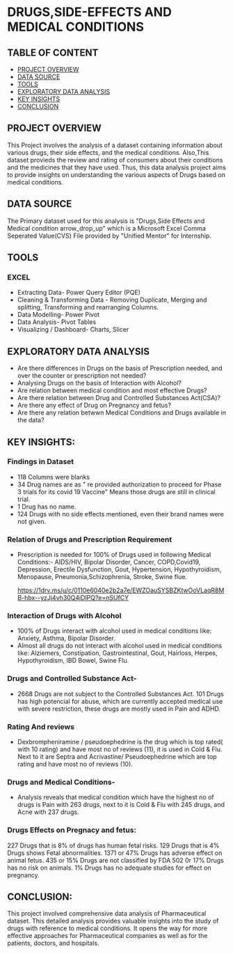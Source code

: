 # DRUGS,SIDE-EFFECTS AND MEDICAL CONDITIONS

## TABLE OF CONTENT
- [PROJECT OVERVIEW](#PROJECTOVERVIEW)
- [DATA SOURCE](#DATASOURCE)
- [TOOLS](#TOOLS)
- [EXPLORATORY DATA ANALYSIS](#EXPLORATORYDATAANALYSIS)
- [KEY INSIGHTS](#KEYINSIGHTS)
- [CONCLUSION](#CONCLUSION)

## PROJECT OVERVIEW

This Project involves the analysis of a dataset containing information about various drugs, their side effects, and the medical conditions. Also,This dataset provieds the review and rating of consumers about their conditions and the medicines that they have used. Thus, this data analysis project aims to provide insights on understanding the various aspects of Drugs based on medical conditions.

## DATA SOURCE

The Primary dataset used for this analysis is "Drugs,Side Effects and Medical condition arrow_drop_up" which is a Microsoft Excel Comma Seperated Value(CVS) File provided by "Unified Mentor" for Internship.

## TOOLS

### EXCEL

- Extracting Data- Power Query Editor (PQE)
- Cleaning & Transforming Data - Removing Duplicate,  Merging and splitting, Transforming and rearranging Columns.
- Data Modelling- Power Pivot
- Data Analysis- Pivot Tables
- Visualizing / Dashboard- Charts, Slicer

## EXPLORATORY DATA ANALYSIS

- Are there differences in Drugs on the basis of Prescription needed, and over the counter or prescription not needed?
- Analysing Drugs on the basis of Interaction with Alcohol?
- Are relation between medical condition and most effective Drugs?
- Are there relation between Drug and Controlled Substances Act(CSA)?
- Are there any effect of Drug on Pregnancy and fetus?
- Are there any relation betwwn Medical Conditions and Drugs available in the data?

## KEY INSIGHTS:


### Findings in Dataset
-  118 Columns were blanks
-  34 Drug names are as " re provided authorization to proceed for Phase 3 trials for its covid 19 Vaccine" Means those drugs are still in clinical trial.
- 1 Drug has no name.
- 124 Drugs with no side effects mentioned, even their brand names were not given.

### Relation of Drugs and Prescription Requirement
  
-  Prescription is needed for 100% of Drugs used in following Medical Conditions:- AIDS/HIV, Bipolar Disorder, Cancer, COPD,Covid19, Depression, Erectile Dysfunction, Gout, Hypertension, 
    Hypothyroidism, Menopause, Pneumonia,Schizophrenia, Stroke, Swine flue.

   https://1drv.ms/u/c/0110e6040e2b2a7e/EWZOauSYSBZKtwOoVLaqR8MB-hbx--yzJj4vh30Q4jDlPQ?e=nSUfCY

### Interaction of Drugs with Alcohol
   
- 100% of Drugs interact with alcohol used in medical conditions like: Anxiety, Asthma, Bipolar Disorder.
- Almost all drugs do not interact with alcohol used in medical conditions like: Alziemers, Constipation, Gastrointestinal, Gout, Hairloss, Herpes, Hypothyroidism, IBD Bowel, Swine Flu.

### Drugs and Controlled Substance Act-

- 2668 Drugs are  not subject to the Controlled Substances Act. 101 Drugs has high potencial for abuse, which are currently accepted medical use with severe restriction, these drugs are 
   mostly used in Pain and ADHD.

 ### Rating And reviews
 
- Dexbrompheniramine / pseudoephedrine is the drug which is top rated( with 10 rating) and have most no of reviews (11), it is used in Cold & Flu. Next to it are Septra and Acrivastine/ Pseudoephedrine which are top rating and have most no of reviews (10).

### Drugs and Medical Conditions-

- Analysis reveals that medical condition which have the highest no of drugs is Pain with 263 drugs, next to it is Cold & Flu with 245 drugs, and Acne with 237 drugs.

### Drugs Effects on Pregnacy and fetus:

227 Drugs that is 8% of drugs has human fetal risks. 129 Drugs  that is  4% Drugs shows Fetal abnormalities. 
1371 or 47% Drugs has adverse effect on animal fetus.
435 or 15% Drugs are not classified by FDA
502 0r 17% Drugs has no risk on  animals.
1% Drugs has no adequate studies for effect on pregnancy.

## CONCLUSION:

This project involved comprehensive data analysis of Pharmaceutical dataset. This detailed analysis provides valuable insights into the study of drugs with reference to medical conditions. It opens the way for more effective approaches for Pharmaceutical companies as well as for the patients, doctors, and hospitals.
   
     
   
